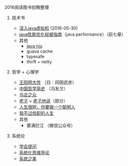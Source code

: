 2016阅读图书初略整理

1. 技术书
   * [深入java虚拟机](https://book.douban.com/subject/6522893/) (2016-05-30)
   * [java性能优化权威指南](https://book.douban.com/subject/25828043/)（java performance）（前七章）
   * 其他
      * [java nio](http://tutorials.jenkov.com)
      * guava cache
      * typesafe
      * thirft + netty

2. 哲学 + 心理学
   * [王阳明大传](https://book.douban.com/subject/26660042/) （日：冈田武彦）
   * [中国哲学简史](https://book.douban.com/subject/20501147/) （冯友兰）
   * [乌合之众](https://book.douban.com/subject/1012611/)
   * [老子](https://book.douban.com/subject/1924903/) + [老子他说](https://book.douban.com/subject/1489670/)（部分）
   * [人生很短，你要做一个聪明人](https://book.douban.com/subject/26919454/)
   * [我不过低配的人生](https://book.douban.com/subject/26878947/)
   * 其他
      * 雾满拦江 （微信公众号）

3. 系统论
   * [学会提问](https://book.douban.com/subject/20428922/)
   * [系统化思维导论](https://book.douban.com/subject/26298694/)
   * [系统之美](https://book.douban.com/subject/11528220/)



